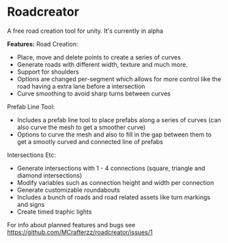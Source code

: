 # Roadcreator
A free road creation tool for unity. It's currently in alpha

**Features:**
Road Creation:
- Place, move and delete points to create a series of curves
- Generate roads with different width, texture and much more.
- Support for shoulders
- Options are changed per-segment which allows for more control like the road having a extra lane before a intersection
- Curve smoothing to avoid sharp turns between curves

Prefab Line Tool:
- Includes a prefab line tool to place prefabs along a series of curves (can also curve the mesh to get a smoother curve)
- Options to curve the mesh and also to fill in the gap between them to get a smootly curved and connected line of prefabs

Intersections Etc:
- Generate intersections with 1 - 4 connections (square, triangle and diamond intersections)
- Modify variables such as connection height and width per connection
- Generate customizable roundabouts
- Includes a bunch of roads and road related assets like turn markings and signs
- Create timed traphic lights

For info about planned features and bugs see https://github.com/MCrafterzz/roadcreator/issues/1
